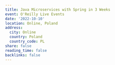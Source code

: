 ```yaml
---
title: Java Microservices with Spring in 3 Weeks
event: O'Reilly Live Events
date: '2022-10-10'
location: Online, Poland
address:
  city: Online
  country: Poland
  country_code: PL
share: false
reading_time: false
backlinks: false
---
```


